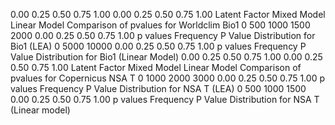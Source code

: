 0.00
0.25
0.50
0.75
1.00
0.00 0.25 0.50 0.75 1.00
Latent Factor Mixed Model
Linear Model
 Comparison of pvalues for Worldclim Bio1
0
500
1000
1500
2000
0.00 0.25 0.50 0.75 1.00
p values
Frequency
P Value Distribution for Bio1 (LEA)
0
5000
10000
0.00 0.25 0.50 0.75 1.00
p values
Frequency
P Value Distribution for Bio1 (Linear Model)
0.00
0.25
0.50
0.75
1.00
0.00 0.25 0.50 0.75 1.00
Latent Factor Mixed Model
Linear Model
 Comparison of pvalues for Copernicus NSA T
0
1000
2000
3000
0.00 0.25 0.50 0.75 1.00
p values
Frequency
P Value Distribution for NSA T (LEA)
0
500
1000
1500
0.00 0.25 0.50 0.75 1.00
p values
Frequency
P Value Distribution for NSA T (Linear model)
